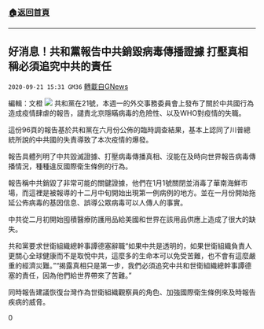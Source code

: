 ###  [:house:返回首頁](https://github.com/ourhimalayas/txt)
---

## 好消息！共和黨報告中共銷毀病毒傳播證據 打壓真相 稱必須追究中共的責任
`2020-09-21 15:31 GM36` [轉載自GNews](https://gnews.org/zh-hant/375156/)

編輯：文橙
![](https://s3.amazonaws.com/gnews-media-offload/wp-content/uploads/2020/09/21152600/921_2.jpg)
共和黨在21號，本週一的外交事務委員會上發布了關於中共國行為造成疫情肆虐的報告，譴責北京隱瞞病毒的危險性、以及WHO對疫情的失職。

這份96頁的報告基於共和黨在六月份公佈的臨時調查結果，基本上認同了川普總統所說的中共國的失責導致了本次疫情的爆發。

報告具體列明了中共毀滅證據、打壓病毒傳播真相、沒能在及時向世界報告病毒傳播情況，種種違反國際衛生條例的行為。

報告稱中共銷毀了非常可能的關鍵證據，他們在1月1號關閉並消毒了華南海鮮市場，而這裡是被報導的十二月中旬開始出現第一例病例的地方。並在一月份開始拖延公佈病毒的基因信息、誤導公眾病毒可以人傳人的事實。

中共從二月初開始囤積醫療防護用品給美國和世界在該用品供應上造成了很大的缺失。

共和黨要求世衛組織總幹事譚德塞辭職“如果中共是透明的，如果世衛組織負責人更關心全球健康而不是取悅中共，這麼多的生命本可以免受苦難，也不會有這麼嚴重的經濟災難。”“揭露真相只是第一步，我們必須追究中共和世衛組織總幹事譚德塞的責任，因為他們給世界帶來了苦難。”

同時報告建議恢復台灣作為世衛組織觀察員的角色、加強國際衛生條例來及時報告疾病的威脅。





0
